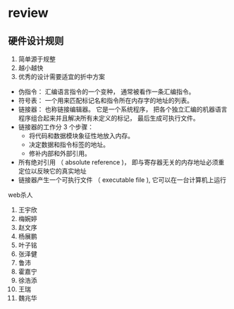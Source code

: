 # review

## 硬件设计规则

1. 简单源于规整
2. 越小越快
3. 优秀的设计需要适宜的折中方案

* 伪指令： 汇编语言指令的一个变种， 通常被看作一条汇编指令。
* 符号表： 一个用来匹配标记名和指令所在内存字的地址的列表。
* 链接器： 也称链接编辑器。 它是一个系统程序， 把各个独立汇编的机器语言程序组合起来并且解决所有未定义的标记， 最后生成可执行文件。
* 链接器的工作分 3 个步骤：
  * 将代码和数据模块象征性地放入内存。
  * 决定数据和指令标签的地址。
  * 修补内部和外部引用。
* 所有绝对引用 （ absolute reference )， 即与寄存器无关的内存地址必须重定位以反映它的真实地址
* 链接器产生一个可执行文件 （ executable file ), 它可以在一台计算机上运行

web杀人

1. 王宇欣
2. 梅婉婷
3. 赵文序
4. 杨展鹏
5. 叶子铭
6. 张泽健
7. 鲁沛
8. 霍嘉宁
9.  徐浩添
10. 王瑞
11. 魏兆华